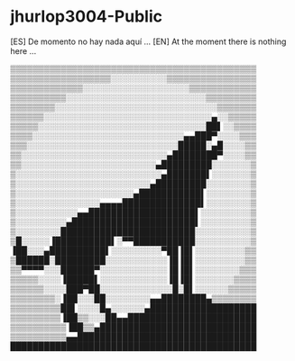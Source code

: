 # jhurlop3004-Public
[ES] De momento no hay nada aquí ...
[EN] At the moment there is nothing here ...

▒▒▒▒▒▒▒▒▒▒▒▒▒▒▒▒▒▒▒▒▒▒▒▒▒▒▒▒▒▒▒▒▒▒▒▒▒▒▒▒▒▒▒▒ 
▒▒▒▒▒▒▒▒▒▒▒▒▒▒▒▒▒▒░░░░░░░░░░▒▒▒▒▒▒▒▒▒▒▒▒▒▒▒▒ 
▒▒▒▒▒▒▒▒▒▒▒▒▒░░░░░░░░░░░░░░░░░░░▒▒▒▒▒▒▒▒▒▒▒▒ 
▒▒▒▒▒▒▒▒▒▒░░░░░░░░░░░░░░░░░░░░░░░░░▒▒▒▒▒▒▒▒▒ 
▒▒▒▒▒▒▒▒░░░░░░░░░░░░░░░░░░░░░░░░░░░░░▒▒▒▒▒▒▒ 
▒▒▒▒▒▒░░░░░░░░░░░░░░░░░░░░░░░░░░░░░░▄░░▒▒▒▒▒ 
▒▒▒▒▒░░░░░░░░░░░░░░░░░░░░░░░░░░░░░░██▌░░▒▒▒▒ 
▒▒▒▒░░░░░░░░░░░░░░░░░░░░░░░░░░░▄▄███▀░░░░▒▒▒ 
▒▒▒░░░░░░░░░░░░░░░░░░░░░░░░░░░█████░▄█░░░░▒▒ 
▒▒░░░░░░░░░░░░░░░░░░░░░░░░░░▄████████▀░░░░▒▒ 
▒▒░░░░░░░░░░░░░░░░░░░░░░░░▄█████████░░░░░░░▒ 
▒░░░░░░░░░░░░░░░░░░░░░░░░░░▄███████▌░░░░░░░▒ 
▒░░░░░░░░░░░░░░░░░░░░░░░░▄█████████░░░░░░░░▒ 
▒░░░░░░░░░░░░░░░░░░░░░▄███████████▌░░░░░░░░▒ 
▒░░░░░░░░░░░░░░░▄▄▄▄██████████████▌░░░░░░░░▒ 
▒░░░░░░░░░░░▄▄███████████████████▌░░░░░░░░░▒ 
▒░░░░░░░░░▄██████████████████████▌░░░░░░░░░▒ 
▒░░░░░░░░████████████████████████░░░░░░░░░░▒ 
▒█░░░░░▐██████████▌░▀▀███████████░░░░░░░░░░▒ 
▐██░░░▄██████████▌░░░░░░░░░▀██▐█▌░░░░░░░░░▒▒ 
▒██████░█████████░░░░░░░░░░░▐█▐█▌░░░░░░░░░▒▒ 
▒▒▀▀▀▀░░░██████▀░░░░░░░░░░░░▐█▐█▌░░░░░░░░▒▒▒ 
▒▒▒▒▒░░░░▐█████▌░░░░░░░░░░░░▐█▐█▌░░░░░░░▒▒▒▒ 
▒▒▒▒▒▒░░░░███▀██░░░░░░░░░░░░░█░█▌░░░░░░▒▒▒▒▒ 
▒▒▒▒▒▒▒▒░▐██░░░██░░░░░░░░▄▄████████▄▒▒▒▒▒▒▒▒ 
▒▒▒▒▒▒▒▒▒██▌░░░░█▄░░░░░░▄███████████████████ 
▒▒▒▒▒▒▒▒▒▐██▒▒░░░██▄▄███████████████████████ 
▒▒▒▒▒▒▒▒▒▒▐██▒▒▄████████████████████████████ 
▒▒▒▒▒▒▒▒▒▒▄▄████████████████████████████████ 
████████████████████████████████████████████ 
